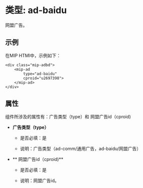 # 类型: ad-baidu

网盟广告。

## 示例

在MIP HTMl中，示例如下：

```
<div class="mip-adbd">
    <mip-ad 
        type="ad-baidu" 
        cproid="u2697398">
    </mip-ad>
</div>
```
## 属性

组件所涉及的属性有：广告类型（type）和 网盟广告id（cproid)

- **广告类型（type）**
    
    - 是否必填：是

    - 说明：广告类型（ad-comm/通用广告，ad-baidu/网盟广告）

- ** 网盟广告id（cproid)**

    - 是否必填：是

    - 说明：网盟广告id。


